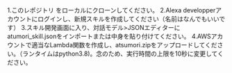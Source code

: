 1.このレポジトリ をローカルにクローンしてください。
2.Alexa developperアカウントにログインし、新規スキルを作成してください（名前はなんでもいいです）
3.スキル開発画面に入り、対話モデル>JSONエディターにatumori_skill.jsonをインポートまたは中身を貼り付けてください。
4.AWSアカウントで適当なLambda関数を作成し、atsumori.zipをアップロードしてください。（ランタイムはpython3.8)。念のため、実行時間の上限を10秒に変更してください。
